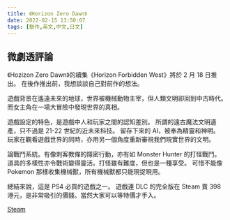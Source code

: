 ```yaml
---
title: 《Horizon Zero Dawn》
date: 2022-02-15 13:50:07
tags: [動作,英文,中文,日文]
---
```

## 微劇透評論

《Hozizon Zero Dawn》的續集《Horizon Forbidden West》將於 2 月 18 日推出。
在後作推出前，我想談談自己對前作的想法。

遊戲背景在遙遠未來的地球，世界被機械動物主宰，但人類文明卻回到中古時代。
而女主角在一場大冒險中發現世界的真相。

遊戲設定的特色，是遊戲中人和玩家之間的認知差別。
所謂的遠古魔法文明遺產，只不過是 21-22 世紀的近未來科技。
留存下來的 AI，被奉為精靈和神明。
玩家在觀看遊戲世界的同時，亦用另一個角度重新審視我們現實世界的文明。

論戰鬥系統。有像刺客教條的隱密行動，亦有如 Monster Hunter 的打怪戰鬥。
道具的多樣性亦令戰術變得靈活。打怪雖有難度，但也是一種享受。
可惜不能像 Pokemon 那樣收集機械獸，所有機械獸都只能現捉現用。

總結來說，這是 PS4 必買的遊戲之一。
遊戲連 DLC 的完全版在 Steam 賣 398 港元，是非常吸引的價錢。當然大家可以等特價才手入。

[Steam](https://store.steampowered.com/app/1151640/Horizon_Zero_Dawn_Complete_Edition/)
